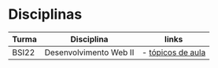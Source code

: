 # Disciplinas

| Turma | Disciplina             | links                                                   |
|-------|----------------------- | ------------------------------------------------------- |
| BSI22 | Desenvolvimento Web II | - [tópicos de aula](----aulas----2024-FASE6-BSI2022.md) |